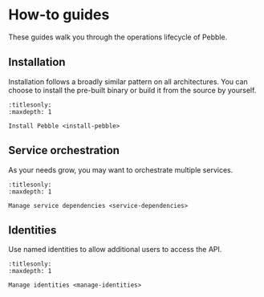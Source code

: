 # How-to guides

These guides walk you through the operations lifecycle of Pebble.


## Installation

Installation follows a broadly similar pattern on all architectures. You can choose to install the pre-built binary or build it from the source by yourself.

```{toctree}
:titlesonly:
:maxdepth: 1

Install Pebble <install-pebble>
```


## Service orchestration

As your needs grow, you may want to orchestrate multiple services.

```{toctree}
:titlesonly:
:maxdepth: 1

Manage service dependencies <service-dependencies>
```


## Identities

Use named identities to allow additional users to access the API.

```{toctree}
:titlesonly:
:maxdepth: 1

Manage identities <manage-identities>
```
